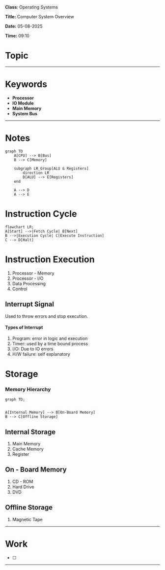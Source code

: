 **Class**: Operating Systems

**Title:** Computer System Overview

**Date:** 05-08-2025

**Time:** 09:10


# Topic



---
# Keywords

- **Processor**
- **IO Module**
- **Main Memory**
- **System Bus**

--- 
# Notes


```mermaid
graph TD
    A[CPU] --> B[Bus]
    B --> C[Memory]

    subgraph LR_Group[ALU & Registers]
        direction LR
        D[ALU] --> E[Registers]
    end

    A --> D
    A --> E

```

# Instruction Cycle
```mermaid
flowchart LR;
A[Start] -->|Fetch Cycle| B[Next]
B -->|Execution Cycle| C[Execute Instruction]
C --> D[Halt]
```

# Instruction Execution
1. Processor - Memory
2. Processor - I/O
3. Data Processing
4. Control

## Interrupt Signal
Used to throw errors and stop execution.
#### Types of Interrupt
1. Program: error in logic and execution
2. Timer: used by a time bound process
3. I/O: Due to IO errors
4. H/W failure: self explanatory 

# Storage

### Memory Hierarchy

```mermaid
graph TD;


A[Internal Memory] --> B[On-Board Memory]
B --> C[Offline Storage]

```

## Internal Storage 
1. Main Memory
2. Cache Memory
3. Register

## On - Board Memory
1. CD - ROM
2. Hard Drive
3. DVD

## Offline Storage
1. Magnetic Tape

---
# Work

- [ ] 

---
